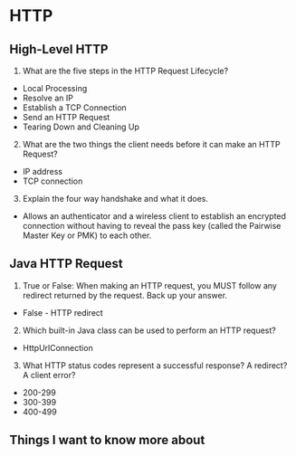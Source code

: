 # HTTP

## High-Level HTTP

1. What are the five steps in the HTTP Request Lifecycle?
- Local Processing
- Resolve an IP
- Establish a TCP Connection
- Send an HTTP Request
- Tearing Down and Cleaning Up

2. What are the two things the client needs before it can make an HTTP Request?
- IP address
- TCP connection

3. Explain the four way handshake and what it does.
- Allows an authenticator and a wireless client to establish an encrypted connection without having to reveal the pass key (called the Pairwise Master Key or PMK) to each other.


## Java HTTP Request

1. True or False: When making an HTTP request, you MUST follow any redirect returned by the request. Back up your answer.
- False - HTTP redirect

2. Which built-in Java class can be used to perform an HTTP request?
- HttpUrlConnection

3. What HTTP status codes represent a successful response?  A redirect? A client error?
- 200-299
- 300-399
- 400-499




## Things I want to know more about